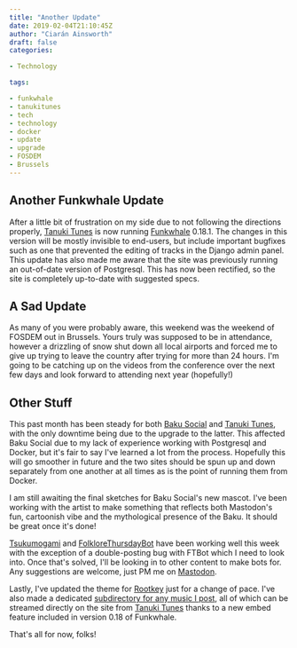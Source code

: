 ```yaml
---
title: "Another Update"
date: 2019-02-04T21:10:45Z
author: "Ciarán Ainsworth"
draft: false
categories:

- Technology

tags:

- funkwhale
- tanukitunes
- tech
- technology
- docker
- update
- upgrade
- FOSDEM
- Brussels
---
```


## Another Funkwhale Update 

After a little bit of frustration on my side due to not
following the directions properly, [Tanuki Tunes](https://tanukitunes.com/about)
is now running [Funkwhale](https://funkwhale.audio) 0.18.1.
The changes in this version will be mostly invisible to end-users,
but include important bugfixes such as one that prevented the
editing of tracks in the Django admin panel. This update has also
made me aware that the site was previously running an out-of-date
version of Postgresql. This has now been rectified, so the site
is completely up-to-date with suggested specs.

## A Sad Update

As many of you were probably aware, this weekend was the weekend of FOSDEM
out in Brussels. Yours truly was supposed to be in attendance, however
a drizzling of snow shut down all local airports and forced me to give up
trying to leave the country after trying for more than 24 hours. I'm going
to be catching up on the videos from the conference over the next few days and
look forward to attending next year (hopefully!)

## Other Stuff

This past month has been steady for both [Baku Social](https://bakusocial.com/about)
and [Tanuki Tunes](https://tanukitunes.com/about), with the only downtime
being due to the upgrade to the latter. This affected Baku Social due to my
lack of experience working with Postgresql and Docker, but it's fair to say
I've learned a lot from the process. Hopefully this will go smoother in future
and the two sites should be spun up and down separately from one another at all times
as is the point of running them from Docker.

I am still awaiting the final sketches for Baku Social's new mascot. I've been
working with the artist to make something that reflects both Mastodon's fun,
cartoonish vibe and the mythological presence of the Baku. It should be great once
it's done!

[Tsukumogami](https://bakusocial.com/@tsukumogami) and [FolkloreThursdayBot](https://bakusocial.com/@folklorethursdaybot)
have been working well this week with the exception of a double-posting bug with
FTBot which I need to look into. Once that's solved, I'll be looking in to other
content to make bots for. Any suggestions are welcome, just PM me on [Mastodon](https://bakusocial.com/@sporiff).

Lastly, I've updated the theme for [Rootkey](https://rootkey.co.uk) just for a change
of pace. I've also made a dedicated [subdirectory for any music I post](https://rootkey.co.uk/music/), all of which
can be streamed directly on the site from [Tanuki Tunes](https://tanukitunes.com/about)
thanks to a new embed feature included in version 0.18 of Funkwhale.

That's all for now, folks!
